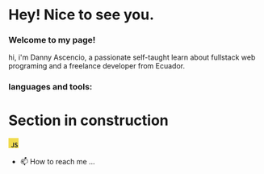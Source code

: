 # Hey! Nice to see you.

### Welcome to my page! 

hi, i'm Danny Ascencio, a passionate self-taught learn about fullstack web programing and a freelance developer from Ecuador.

### languages and tools:

# Section in construction

<img src="https://raw.githubusercontent.com/github/explore/80688e429a7d4ef2fca1e82350fe8e3517d3494d/topics/javascript/javascript.png" width="20" height="20"/>

- 📫 How to reach me ...

<!---
DannyAsc/DannyAsc is a ✨ special ✨ repository because its `README.md` (this file) appears on your GitHub profile.
You can click the Preview link to take a look at your changes.
--->
